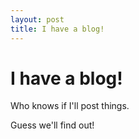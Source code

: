 ```yaml
---
layout: post
title: I have a blog!
---
```


# I have a blog!

Who knows if I'll post things.

Guess we'll find out!
